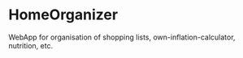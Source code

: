 # HomeOrganizer
WebApp for organisation of shopping lists, own-inflation-calculator,  nutrition, etc.
